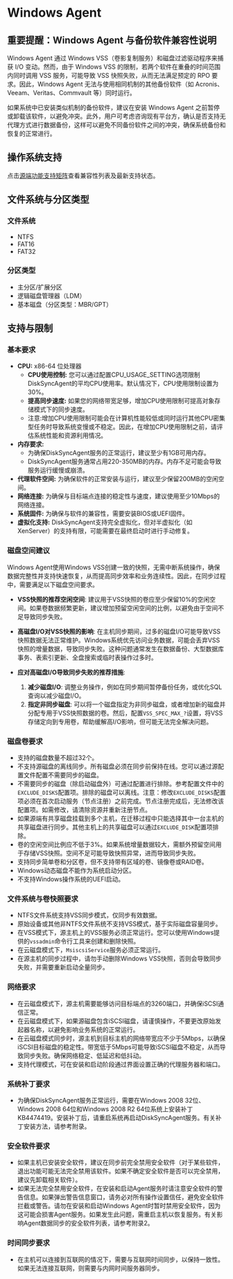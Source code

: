 # Windows Agent

## 重要提醒：Windows Agent 与备份软件兼容性说明

Windows Agent 通过 Windows VSS（卷影复制服务）和磁盘过滤驱动程序来捕获 I/O 变动。然而，由于 Windows VSS 的限制，若两个软件在重叠的时间范围内同时调用 VSS 服务，可能导致 VSS 快照失败，从而无法满足预定的 RPO 要求。因此，Windows Agent 无法与使用相同机制的其他备份软件（如 Acronis、Veeam、Veritas、Commvault 等）同时运行。

如果系统中已安装类似机制的备份软件，建议在安装 Windows Agent 之前暂停或卸载该软件，以避免冲突。此外，用户可考虑咨询现有平台方，确认是否支持无代理方式进行数据备份，这样可以避免不同备份软件之间的冲突，确保系统备份和恢复的正常进行。

## 操作系统支持

点击[源端功能支持矩阵](https://oneprocloud.feishu.cn/sheets/S7LisoSWdhm2G4t0rdycwxEunEd?sheet=0hEfBi)查看兼容性列表及最新支持状态。 

## 文件系统与分区类型

### 文件系统

* NTFS
* FAT16
* FAT32

### 分区类型

* 主分区/扩展分区
* 逻辑磁盘管理器（LDM）
* 基本磁盘（分区类型：MBR/GPT）

## 支持与限制

### 基本要求
   - **CPU:** x86-64 位处理器
      - **CPU使用控制:** 您可以通过配置CPU_USAGE_SETTING选项限制DiskSyncAgent的平均CPU使用率。默认情况下，CPU使用限制设置为30%。
      - **提高同步速度:** 如果您的网络带宽足够，增加CPU使用限制可提高对象存储模式下的同步速度。
      - 注意:增加CPU使用限制可能会在计算机性能较低或同时运行其他CPU密集型任务时导致系统变慢或不稳定。因此，在增加CPU使用限制之前，请评估系统性能和资源利用情况。
   - **内存要求:**
      - 为确保DiskSyncAgent服务的正常运行，建议至少有1GB可用内存。
      - DiskSyncAgent服务通常占用220-350MB的内存。内存不足可能会导致服务运行缓慢或崩溃。
   - **代理软件空间:** 为确保软件的正常安装与运行，建议至少保留200MB的空闲空间。
   - **网络连接:** 为确保与目标端点连接的稳定性与速度，建议使用至少10Mbps的网络连接。
   - **系统固件:** 为确保与软件的兼容性，需要安装BIOS或UEFI固件。
   - **虚拟化支持:** DiskSyncAgent支持完全虚拟化，但对半虚拟化（如 XenServer）的支持有限，可能需要在最终启动时进行手动修复。

### 磁盘空间建议

Windows Agent使用Windows VSS创建一致的快照，无需中断系统操作，确保数据完整性并支持快速恢复，从而提高同步效率和业务连续性。因此，在同步过程中，需要满足以下磁盘空间要求。

   - **VSS快照的推荐空闲空间**: 建议用于VSS快照的卷应至少保留10%的空闲空间。如果卷数据频繁更新，建议增加预留空闲空间的比例，以避免由于空间不足导致同步失败。

   - **高磁盘I/O对VSS快照的影响**: 在主机同步期间，过多的磁盘I/O可能导致VSS快照数据无法正常维护。Windows系统优先访问业务数据，可能会丢弃VSS快照的增量数据，导致同步失败。这种问题通常发生在数据备份、大型数据库事务、表索引更新、全盘搜索或临时表操作过多时。

   - **应对高磁盘I/O导致同步失败的推荐措施**:

     1. **减少磁盘I/O**: 调整业务操作，例如在同步期间暂停备份任务，或优化SQL查询以减少磁盘I/O。
     2. **指定非同步磁盘**: 可以将一个磁盘指定为非同步磁盘，或者增加新的磁盘并分配专用于VSS快照数据的卷。然后，配置`VSS_SPEC_MAX_?`设置，将VSS存储定向到专用卷，帮助缓解高I/O影响，但可能无法完全解决问题。
   
### 磁盘卷要求
   - 支持的磁盘数量不超过32个。
   - 不支持源磁盘的离线同步。所有磁盘必须在同步前保持在线。您可以通过源配置文件配置不需要同步的磁盘。
   - 不需要同步的磁盘（除启动磁盘外）可通过配置进行排除。参考配置文件中的`EXCLUDE_DISKS`配置项。排除的磁盘可以离线。注意：修改`EXCLUDE_DISKS`配置项必须在首次启动服务（节点注册）之前完成。节点注册完成后，无法修改该配置项。如需修改，请清除资源并重新注册节点。
   - 如果源端有共享磁盘挂载到多个主机，在迁移过程中只能选择其中一台主机的共享磁盘进行同步。其他主机上的共享磁盘可以通过`EXCLUDE_DISK`配置项排除。
   - 卷的空闲空间比例应不低于3%。如果系统增量数据较大，需额外预留空间用于存储VSS快照。空间不足可能导致快照异常，进而导致同步失败。
   - 支持同步简单卷和分区卷，但不支持带有区域的卷、镜像卷或RAID卷。
   - Windows动态磁盘不能作为系统启动分区。
   - 不支持Windows操作系统的UEFI启动。
   
### 文件系统与卷快照要求
   - NTFS文件系统支持VSS同步模式，仅同步有效数据。
   - 原始设备或其他非NTFS文件系统不支持VSS模式，基于实际磁盘容量同步。
   - 在VSS模式下，源主机上的VSS服务必须正常运行。您可以使用Windows提供的`vssadmin`命令行工具来创建和删除快照。
   - 在云磁盘模式下，`MsiscsiService`服务必须正常运行。
   - 在源主机的同步过程中，请勿手动删除Windows VSS快照，否则会导致同步失败，并需要重新启动全量同步。
   
### 网络要求
   - 在云磁盘模式下，源主机需要能够访问目标端点的3260端口，并确保iSCSI通信正常。
   - 在云磁盘模式下，如果源磁盘包含iSCSI磁盘，请谨慎操作，不要更改原始发起器名称，以避免影响业务系统的正常运行。
   - 在云磁盘模式同步时，源主机到目标主机的网络带宽应不少于5Mbps，以确保iSCSI目标磁盘的稳定性。带宽低于5Mbps可能导致iSCSI磁盘不稳定，从而导致同步失败。确保网络稳定、低延迟和低抖动。
   - 支持代理模式，可在安装和启动阶段通过界面设置正确的代理服务器和端口。
   
### 系统补丁要求
   - 为确保DiskSyncAgent服务正常运行，需要在Windows 2008 32位、Windows 2008 64位和Windows 2008 R2 64位系统上安装补丁KB4474419。安装补丁后，请重启系统再启动DiskSyncAgent服务。有关补丁安装方法，请参考附录。
   
### 安全软件要求
   - 如果主机已安装安全软件，建议在同步前完全禁用安全软件（对于某些软件，退出功能可能无法完全禁用该软件。如果不确定安全软件是否可以完全禁用，建议先卸载相关软件）。
   - 如果无法完全禁用安全软件，在安装和启动Agent服务时请注意安全软件的警告信息。如果弹出警告信息窗口，请务必对所有操作设置信任，避免安全软件拦截或警告。请勿在安装和启动Windows Agent时暂时禁用安全软件，因为这可能会损害Agent服务。如果发生此问题，需重启主机以恢复服务。有关影响Agent数据同步的安全软件列表，请参考附录2。
   
### 时间同步要求
   - 在主机可以连接到互联网的情况下，需要与互联网时间同步，以保持一致性。如果无法连接互联网，则需要与内网时间服务器同步。
